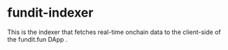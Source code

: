 # fundit-indexer

This is the indexer that fetches real-time onchain data to the client-side of the fundit.fun DApp .
